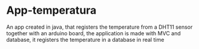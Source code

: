 # App-temperatura
An app created in java, that registers the temperature from a DHT11 sensor together with an arduino board, the application is made with MVC and database, it registers the temperature in a database in real time

